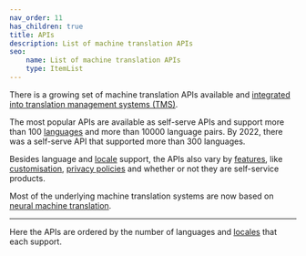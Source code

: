 ```yaml
---
nav_order: 11
has_children: true
title: APIs
description: List of machine translation APIs
seo:
    name: List of machine translation APIs
    type: ItemList
---
```


There is a growing set of machine translation APIs available and [integrated into translation management systems (TMS)](/integrations).

The most popular APIs are available as self-serve APIs and support more than 100 [languages](/languages) and more than 10000 language pairs.
By 2022, there was a self-serve API that supported more than 300 languages.

Besides language and [locale](/locale) support, the APIs also vary by [features](/features), like [customisation](/customisation), [privacy policies](/data-confidentiality) and whether or not they are self-service products.

Most of the underlying machine translation systems are now based on [neural machine translation](/neural-machine-translation).

---

Here the APIs are ordered by the number of languages and [locales](/locale) that each support.
